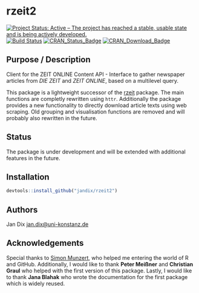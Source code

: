 
<!-- README.md is generated from README.Rmd. Please edit that file -->
rzeit2
======

[![Project Status: Active – The project has reached a stable, usable state and is being actively developed.](http://www.repostatus.org/badges/latest/active.svg)](http://www.repostatus.org/#active) [![Build Status](https://travis-ci.org/jandix/rzeit2.svg?branch=master)](https://travis-ci.org/jandix/rzeit2) [![CRAN\_Status\_Badge](http://www.r-pkg.org/badges/version/rzeit2)](https://cran.r-project.org/package=rzeit2) [![CRAN\_Download\_Badge](https://cranlogs.r-pkg.org/badges/rzeit2)](https://cran.r-project.org/package=rzeit2)

Purpose / Description
---------------------

Client for the ZEIT ONLINE Content API - Interface to gather newspaper articles from *DIE ZEIT* and *ZEIT ONLINE*, based on a multilevel query.

This package is a lightweight successor of the [rzeit](https://github.com/jandix/rzeit) package. The main functions are completly rewritten using `httr`. Additionally the package provides a new functionality to directly download article texts using web scraping. Old grouping and visualisation functions are removed and will probably also rewritten in the future.

Status
------

The package is under development and will be extended with additional features in the future.

Installation
------------

``` r
devtools::install_github("jandix/rzeit2")
```

Authors
-------

Jan Dix <jan.dix@uni-konstanz.de>

Acknowledgements
----------------

Special thanks to [Simon Munzert](http://simonmunzert.github.io/), who helped me entering the world of R and GitHub. Additionally, I would like to thank **Peter Meißner** and **Christian Graul** who helped with the first version of this package. Lastly, I would like to thank **Jana Blahak** who wrote the documentation for the first package which is widely reused.
